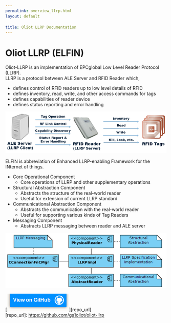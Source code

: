 ```yaml
---
permalink: overview_llrp.html
layout: default

title: Oliot LLRP Documentation
---
```


Oliot LLRP (ELFIN)
==================
Oliot-LLRP is an implementation of EPCglobal Low Level Reader Protocol (LLRP).  
LLRP is a protocol between ALE Server and RFID Reader which,

 * defines control of RFID readers up to low level details of RFID  
 * defines inventory, read, write, and other access commands for tags  
 * defines capabilities of reader device  
 * defines status reporting and error handling  

![llrp-img-1](images/llrp-pics/llrp-pic1.png)  

ELFIN is abbreviation of Enhanced LLRP-enabling Framework for the INternet of things.

 * Core Operational Component
   * Core operations of LLRP and other supplementary operations
 * Structural Abstraction Component
   * Abstracts the structure of the real-world reader
   * Useful for extension of current LLRP standard
 * Communicational Abstraction Component
   * Abstracts the communication with the real-world reader
   * Useful for supporting various kinds of Tag Readers
 * Messaging Component
   * Abstracts LLRP messaging between reader and ALE server


![llrp-img-3](images/llrp-pics/llrp-pic3.png)  

[![thumbnail](images/viewon.png)][repo_url]  
[repo_url]: https://github.com/gs1oliot/oliot-llrp